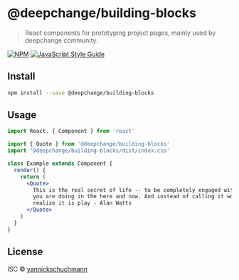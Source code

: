 # @deepchange/building-blocks

> React components for prototyping project pages, mainly used by deepchange community.

[![NPM](https://img.shields.io/npm/v/@deepchange/building-blocks.svg)](https://www.npmjs.com/package/@deepchange/building-blocks) [![JavaScript Style Guide](https://img.shields.io/badge/code_style-standard-brightgreen.svg)](https://standardjs.com)

## Install

```bash
npm install --save @deepchange/building-blocks
```

## Usage

```jsx
import React, { Component } from 'react'

import { Quote } from '@deepchange/building-blocks'
import '@deepchange/building-blocks/dist/index.css'

class Example extends Component {
  render() {
    return (
      <Quote>
        This is the real secret of life -- to be completely engaged with what
        you are doing in the here and now. And instead of calling it work,
        realize it is play - Alan Watts
      </Quote>
    )
  }
}
```

## License

ISC © [yannickschuchmann](https://github.com/yannickschuchmann)
